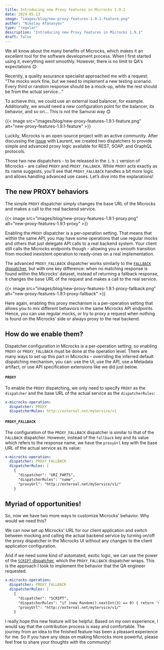 ```yaml
---
title: Introducing new Proxy features in Microcks 1.9.1
date: 2024-05-13
image: "images/blog/new-proxy-features-1.9.1-feature.png"
author: "Nikolay Afanasyev"
type: "regular"
description: "Introducing new Proxy features in Microcks 1.9.1"
draft: false
---
```


We all know about the many benefits of Microcks, which makes it an excellent tool for the software development process. When I first started using it, everything went smoothly. However, there is no limit to QA's expectations 😊

Recently, a quality assurance specialist approached me with a request: "The mocks work fine, but we need to implement a new testing scenario. Every third or random response should be a mock-up, while the rest should be from the actual service..."


To achieve this, we could use an external load balancer, for example. Additionally, we would need a new configuration point for the balancer, its behavior, and so on... This is not the Samurai way 😊

{{< image src="images/blog/new-proxy-features-1.9.1-feature.png" alt="new-proxy-features-1.9.1-feature" >}}

Luckily, Microcks is an open-source project with an active community. After discussing the [issue](https://github.com/microcks/microcks/issues/1100) with Laurent, we created two dispatchers to provide simple and advanced proxy logic available for REST, SOAP, and GraphQL protocols.

Those two new dispatchers - to be released in the `1.9.1` version of Microcks - are called `PROXY` and `PROXY_FALLBACK`. While `PROXY` acts exactly as its name suggests, you’ll see that `PROXY_FALLBACK` handles a bit more logic and allows handling advanced use cases. Let’s dive into the explanations!

## The new PROXY behaviors

The simple `PROXY` dispatcher simply changes the base URL of the Microcks and makes a call to the real backend service.

{{< image src="images/blog/new-proxy-features-1.9.1-proxy.png" alt="new-proxy-features-1.9.1-proxy" >}}

Enabling the `PROXY` dispatcher is a per-operation setting. That means that within the same API, you may have some operations that use regular mocks and others that just delegate API calls to a real backend system. Your client still calls the Microcks endpoints though - allowing you a smooth transition from mocked inexistent operation to ready-ones on a real implementation. 

The advanced `PROXY_FALLBACK` dispatcher works similarly to the [`FALLBACK` dispatcher](https://microcks.io/documentation/explanations/dispatching/#fallback-dispatcher), but with one key difference: when no matching response is found within the Microcks’ dataset, instead of returning a fallback response, it changes the base URL of the request and makes a call to the real service.

{{< image src="images/blog/new-proxy-features-1.9.1-proxy-fallback.png" alt="new-proxy-features-1.9.1-proxy-fallback" >}}

Here again, enabling this proxy mechanism is a per-operation setting that allows you to mix different behaviors in the same Microcks API endpoints. Hence, you can use regular mocks, or try to proxy a request when nothing is found on the Microcks’ side or always proxy to the real backend.

## How do we enable them?

Dispatcher configuration in Microcks is a per-operation setting, so enabling `PROXY` or `PROXY_FALLBACK` must be done at the operation level. There are many ways to set up this part in Microcks - overriding the inferred default dispatching mechanism, you can: use the UI, use the API, use a Metadata artifact, or use API specification extensions like we did just below. 

#### `PROXY`

To enable the `PROXY` dispatching, we only need to specify `PROXY` as the `dispatcher` and the base URL of the actual service as the  `dispatcherRules`:

```yaml
x-microcks-operation:
  dispatcher: PROXY
  dispatcherRules: http://external.net/myService/v1
```

#### `PROXY_FALLBACK`

The configuration of the `PROXY_FALLBACK` dispatcher is similar to that of the `FALLBACK` dispatcher. However, instead of the `fallback` key and its value which refers to the response name, we have the `proxyUrl` key with the base URL of the actual service as its value:

```yaml
x-microcks-operation:
  dispatcher: PROXY_FALLBACK
  dispatcherRules: |
    {
      "dispatcher": "URI_PARTS",
      "dispatcherRules": "name",
      "proxyUrl": "http://external.net/myService/v1/"
    }
```

## Myriad of opportunities!

So, now we have two more ways to customize Microcks' behavior. Why would we need this?

We can now set up Microcks' URL for our client application and switch between mocking and calling the actual backend service by turning on/off the proxy dispatcher in the Microcks UI without any changes to the client application configuration.

And if we need some kind of automated, exotic logic, we can use the power of the [`SCRIPT` dispatcher](https://microcks.io/documentation/explanations/dispatching/#script-dispatcher), which the `PROXY_FALLBACK` dispatcher wraps. This is the approach I took to implement the behavior that the QA engineer requested.

```yaml
x-microcks-operation:
  dispatcher: PROXY_FALLBACK
  dispatcherRules: |
    {
      "dispatcher": "SCRIPT",
      "dispatcherRules": "if (new Random().nextInt(3) == 0) { return 'mock'; }",
      "proxyUrl": "http://external.net/myService/v1/"
    }
```

I really hope this new feature will be helpful. Based on my own experience, I would say that the contribution process is easy and comfortable. The journey from an idea to the finished feature has been a pleasant experience for me. So If you have any ideas on making Microcks more powerful, please feel free to share your thoughts with the community!
